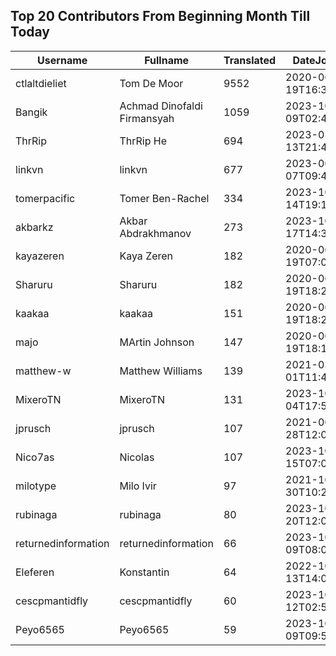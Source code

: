 ## Top 20 Contributors From Beginning Month Till Today ##
|Username|Fullname|Translated|DateJoined|Language|
|--------|--------|----------|----------|-------|
|ctlaltdieliet|Tom De Moor|9552|2020-06-19T16:30:47Z|nl|
|Bangik|Achmad Dinofaldi Firmansyah|1059|2023-10-09T02:40:35.|id|
|ThrRip|ThrRip He|694|2023-05-13T21:46:16.|zh_Hans|
|linkvn|linkvn|677|2023-06-07T09:42:36.|vi|
|tomerpacific|Tomer Ben-Rachel|334|2023-10-14T19:17:54.|he|
|akbarkz|Akbar Abdrakhmanov|273|2023-10-17T14:38:22.|kk|
|kayazeren|Kaya Zeren|182|2020-06-19T07:05:24Z|tr|
|Sharuru|Sharuru|182|2020-06-19T18:20:22.|zh_Hans|
|kaakaa|kaakaa|151|2020-06-19T18:20:26Z|ja|
|majo|MArtin Johnson|147|2020-06-19T18:19:45Z|sv|
|matthew-w|Matthew Williams|139|2021-03-01T11:40:28.|en_AU|
|MixeroTN|MixeroTN|131|2023-10-04T17:54:05.|pl|
|jprusch|jprusch|107|2021-06-28T12:00:18.|de|
|Nico7as|Nicolas|107|2023-10-15T07:04:57.|fr|
|milotype|Milo Ivir|97|2021-10-30T10:27:42.|hr|
|rubinaga|rubinaga|80|2023-10-20T12:04:47.|sq|
|returnedinformation|returnedinformation|66|2023-10-09T08:02:47.|sr|
|Eleferen|Konstantin|64|2022-10-13T14:04:24Z|ru|
|cescpmantidfly|cescpmantidfly|60|2023-10-12T02:56:54.|vi|
|Peyo6565|Peyo6565|59|2023-10-09T09:50:18.|fr|
